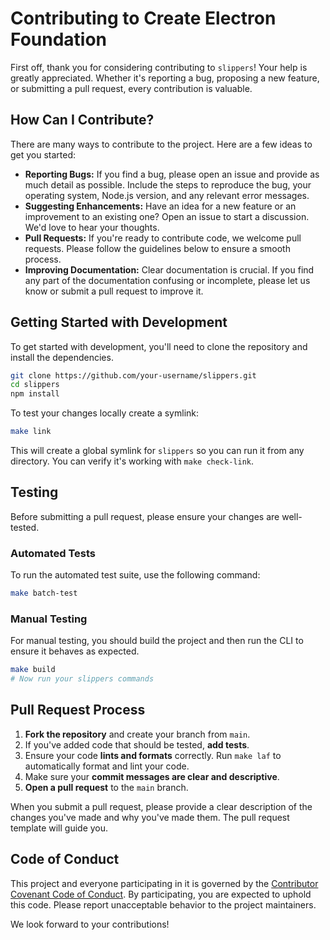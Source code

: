 # Contributing to Create Electron Foundation

First off, thank you for considering contributing to `slippers`! Your help is greatly appreciated. Whether it's reporting a bug, proposing a new feature, or submitting a pull request, every contribution is valuable.

## How Can I Contribute?

There are many ways to contribute to the project. Here are a few ideas to get you started:

- **Reporting Bugs:** If you find a bug, please open an issue and provide as much detail as possible. Include the steps to reproduce the bug, your operating system, Node.js version, and any relevant error messages.
- **Suggesting Enhancements:** Have an idea for a new feature or an improvement to an existing one? Open an issue to start a discussion. We'd love to hear your thoughts.
- **Pull Requests:** If you're ready to contribute code, we welcome pull requests. Please follow the guidelines below to ensure a smooth process.
- **Improving Documentation:** Clear documentation is crucial. If you find any part of the documentation confusing or incomplete, please let us know or submit a pull request to improve it.

## Getting Started with Development

To get started with development, you'll need to clone the repository and install the dependencies.

```bash
git clone https://github.com/your-username/slippers.git
cd slippers
npm install
```

To test your changes locally create a symlink:

```bash
make link
```

This will create a global symlink for `slippers` so you can run it from any directory. You can verify it's working with `make check-link`.

## Testing

Before submitting a pull request, please ensure your changes are well-tested.

### Automated Tests

To run the automated test suite, use the following command:

```bash
make batch-test
```

### Manual Testing

For manual testing, you should build the project and then run the CLI to ensure it behaves as expected.

```bash
make build
# Now run your slippers commands
```

## Pull Request Process

1.  **Fork the repository** and create your branch from `main`.
2.  If you've added code that should be tested, **add tests**.
3.  Ensure your code **lints and formats** correctly. Run `make laf` to automatically format and lint your code.
4.  Make sure your **commit messages are clear and descriptive**.
5.  **Open a pull request** to the `main` branch.

When you submit a pull request, please provide a clear description of the changes you've made and why you've made them. The pull request template will guide you.

## Code of Conduct

This project and everyone participating in it is governed by the [Contributor Covenant Code of Conduct](https://www.contributor-covenant.org/version/2/1/code_of_conduct/code_of_conduct.md). By participating, you are expected to uphold this code. Please report unacceptable behavior to the project maintainers.

We look forward to your contributions!
